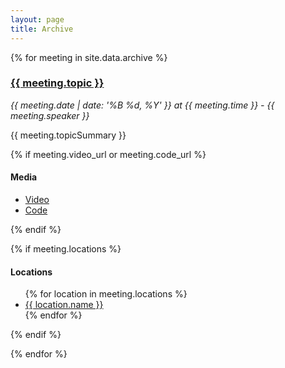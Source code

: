 ```yaml
---
layout: page
title: Archive
---
```

<div class="meetings">
{% for meeting in site.data.archive %}
<div class="meeting"
     id="meeting-id-{{ meeting.id }}"
     data-meeting-id="{{ meeting.id }}"
     data-meeting-date="{{ meeting.date }}">
  <h3><a href="#meeting-id-{{ meeting.id }}">{{ meeting.topic }}</a></h3>
  <p><em>{{ meeting.date | date: '%B %d, %Y' }} at {{ meeting.time }} - {{ meeting.speaker }}</em></p>
  <p>{{ meeting.topicSummary }}</p>

  {% if meeting.video_url or meeting.code_url %}
    <h4>Media</h4>
    <ul>
      <li><a href="{{ meeting.video_url }}">Video</a></li>
      <li><a href="{{ meeting.code_url }}">Code</a></li>
    </ul>
  {% endif %}

  {% if meeting.locations %}
    <div class="locations">
    <h4>Locations</h4>
      <ul>
        {% for location in meeting.locations %}<li><a href="{{ location.map_url }}">{{ location.name }}</a></li>
        {% endfor %}</ul>
    </div>
  {% endif %}
</div>
{% endfor %}
</div>
